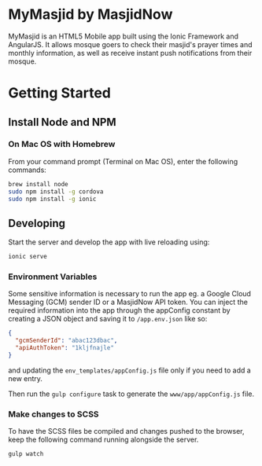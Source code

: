 # MyMasjid by MasjidNow

MyMasjid is an HTML5 Mobile app built using the Ionic Framework and AngularJS. It allows mosque goers to check their masjid's prayer times and monthly information, as well as receive instant push notifications from their mosque.


# Getting Started

## Install Node and NPM

### On Mac OS with Homebrew

From your command prompt (Terminal on Mac OS), enter the following commands:

```bash
brew install node
sudo npm install -g cordova
sudo npm install -g ionic
```

## Developing

Start the server and develop the app with live reloading using:

```bash
ionic serve
```

### Environment Variables

Some sensitive information is necessary to run the app eg. a Google Cloud Messaging (GCM) sender ID or a MasjidNow API token. You can inject the required information into the app through the appConfig constant by creating a JSON object and saving it to `/app.env.json` like so:

```json
{
  "gcmSenderId": "abac123dbac",
  "apiAuthToken": "1kljfnajle"
}
```
and updating the `env_templates/appConfig.js` file only if you need to add a  new entry.

Then run the `gulp configure` task to generate the `www/app/appConfig.js` file.


### Make changes to SCSS
To have the SCSS files be compiled and changes pushed to the browser, keep the following command running alongside the server.

```
gulp watch
```
